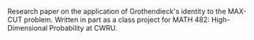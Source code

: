 Research paper on the application of Grothendieck's identity to the MAX-CUT problem. Written in part as a class project for MATH 482: High-Dimensional Probability at CWRU.
